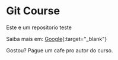 # Git Course

Este e um repositorio teste

Saiba mais em: [Google](https://google.com){:target="_blank"}

Gostou? Pague um cafe pro autor do curso.
